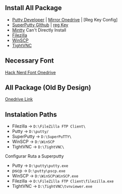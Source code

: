 ## Install All Package
- [Putty Developer](https://www.chiark.greenend.org.uk/~sgtatham/putty/snapshot.html) | [Mirror Onedrive]() | [Reg Key Config]
- [SuperPutty GIthub](https://github.com/jimradford/superputty) | [reg Key](https://github.com/jimradford/superputty/blob/master/superputty_ssh.reg)
- [Mintty](https://github.com/mintty/mintty) Can't Directly Install
- [Filezilla](https://filezilla-project.org/download.php)
- [WinSCP](https://winscp.net/eng/download.php)
- [TightVNC](https://www.tightvnc.com/download.php)

## Necessary Font
[Hack Nerd Font Onedrive](https://duoccl0-my.sharepoint.com/:u:/g/personal/ga_zunigam_duocuc_cl/ETGOFo_ycvpItQnH4PewmbQB0CEr5d7r8hPh_48efEtefA?e=gAUlBX)

## All Package (Old By Design)
[Onedrive Link](https://duoccl0-my.sharepoint.com/:f:/g/personal/ga_zunigam_duocuc_cl/Eif8P141VxRIigBEcmuoysMBMYWtzUKAtgtfN3oWrNAoCw?e=MpMHi0)

## Instalation Paths
- Filezilla -> `D:\FileZilla FTP Client\`
- Putty -> `D:\putty/`
- SuperPutty -> `D:\SuperPuTTY\`
- WinSCP -> `D:\WinSCP`
- TightVNC -> `D:\TightVNC\`

Configurar Ruta a Superputty
- Putty -> `D:\putty\putty.exe`
- pscp -> `D:\putty\pscp.exe`
- WinSCP -> `D:\WinSCP\WinSCP.exe`
- Filezilla -> `D:\FileZilla FTP Client\filezilla.exe`
- TightVNC -> `D:\TightVNC\tvnviewer.exe`
